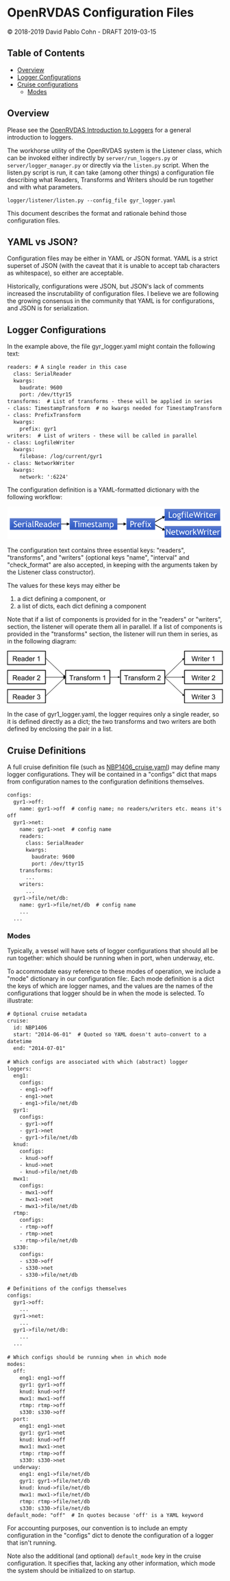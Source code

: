# OpenRVDAS Configuration Files
© 2018-2019 David Pablo Cohn - DRAFT 2019-03-15


## Table of Contents

* [Overview](#overview)
* [Logger Configurations](#logger-configurations)
* [Cruise configurations](#cruise-configurations)
  * [Modes](#modes)

## Overview

Please see the [OpenRVDAS Introduction to Loggers](intro_to_loggers.md)
for a general introduction to loggers.

The workhorse utility of the OpenRVDAS system is the Listener class,
which can be invoked either indirectly by ```server/run_loggers.py```
or ```server/logger_manager.py``` or directly via the ```listen.py```
script. When the listen.py script is run, it can take (among other
things) a configuration file describing what Readers, Transforms and
Writers should be run together and with what parameters.

```
logger/listener/listen.py --config_file gyr_logger.yaml
```
This document describes the format and rationale behind those
configuration files.

## YAML vs JSON?

Configuration files may be either in YAML or JSON format. YAML is a
strict superset of JSON (with the caveat that it is unable to accept
tab characters as whitespace), so either are acceptable.

Historically, configurations were JSON, but JSON's lack of comments
increased the inscrutability of configuration files. I believe we are
following the growing consensus in the community that YAML is for
configurations, and JSON is for serialization.

## Logger Configurations

In the example above, the file gyr\_logger.yaml might contain the
following text:

```
readers: # A single reader in this case
  class: SerialReader
  kwargs:
    baudrate: 9600
    port: /dev/ttyr15
transforms:  # List of transforms - these will be applied in series
- class: TimestampTransform  # no kwargs needed for TimestampTransform
- class: PrefixTransform
  kwargs:
    prefix: gyr1
writers:  # List of writers - these will be called in parallel
- class: LogfileWriter
  kwargs:
    filebase: /log/current/gyr1
- class: NetworkWriter
  kwargs:
    network: ':6224'
```

The configuration definition is a YAML-formatted dictionary with the
following workflow:

![Dual output configuration](images/dual_writer.png)

The configuration text contains three essential keys: "readers",
"transforms", and "writers" (optional keys "name", "interval" and
"check_format" are also accepted, in keeping with the arguments taken
by the Listener class constructor).

The values for these keys may either be

1. a dict defining a component, or
1. a list of dicts, each dict defining a component

Note that if a list of components is provided for in the "readers" or
"writers", section, the listener will operate them all in parallel. If
a list of components is provided in the "transforms" section, the
listener will run them in series, as in the following diagram:

![Generic listener data flow](images/generic_listener.png)

In the case of gyr1_logger.yaml, the logger requires only a single
reader, so it is defined directly as a dict; the two transforms and
two writers are both defined by enclosing the pair in a list.

## Cruise Definitions

A full cruise definition file (such as
[NBP1406_cruise.yaml](../test/NBP1406/NBP1406_cruise.yaml)) may define
many logger configurations. They will be contained in a "configs" dict
that maps from configuration names to the configuration definitions
themselves.

```
configs:
  gyr1->off:
    name: gyr1->off  # config name; no readers/writers etc. means it's off
  gyr1->net:
    name: gyr1->net  # config name
    readers:
      class: SerialReader
      kwargs:
        baudrate: 9600
        port: /dev/ttyr15
    transforms:
      ...
    writers:
      ...
  gyr1->file/net/db:
    name: gyr1->file/net/db  # config name
    ...
  ...
```

### Modes

Typically, a vessel will have sets of logger configurations that
should all be run together: which should be running when in port, when
underway, etc.

To accommodate easy reference to these modes of operation, we include
a "mode" dictionary in our configuration file:. Each mode
definition is a dict the keys of which are logger names, and the
values are the names of the configurations that logger should be in
when the mode is selected. To illustrate:

```
# Optional cruise metadata
cruise:
  id: NBP1406
  start: "2014-06-01"  # Quoted so YAML doesn't auto-convert to a datetime
  end: "2014-07-01"

# Which configs are associated with which (abstract) logger
loggers:
  eng1:
    configs:
    - eng1->off
    - eng1->net
    - eng1->file/net/db
  gyr1:
    configs:
    - gyr1->off
    - gyr1->net
    - gyr1->file/net/db
  knud:
    configs:
    - knud->off
    - knud->net
    - knud->file/net/db
  mwx1:
    configs:
    - mwx1->off
    - mwx1->net
    - mwx1->file/net/db
  rtmp:
    configs:
    - rtmp->off
    - rtmp->net
    - rtmp->file/net/db
  s330:
    configs:
    - s330->off
    - s330->net
    - s330->file/net/db

# Definitions of the configs themselves
configs:
  gyr1->off:
    ...
  gyr1->net:
    ...
  gyr1->file/net/db:
    ...
  ...

# Which configs should be running when in which mode
modes:
  off:
    eng1: eng1->off
    gyr1: gyr1->off
    knud: knud->off
    mwx1: mwx1->off
    rtmp: rtmp->off
    s330: s330->off
  port:
    eng1: eng1->net
    gyr1: gyr1->net
    knud: knud->off
    mwx1: mwx1->net
    rtmp: rtmp->off
    s330: s330->net
  underway:
    eng1: eng1->file/net/db
    gyr1: gyr1->file/net/db
    knud: knud->file/net/db
    mwx1: mwx1->file/net/db
    rtmp: rtmp->file/net/db
    s330: s330->file/net/db
default_mode: "off"  # In quotes because 'off' is a YAML keyword
```

For accounting purposes, our convention is to include an empty
configuration in the "configs" dict to denote the configuration of a
logger that isn't running.

Note also the additional (and optional) ```default_mode``` key
in the cruise configuration. It specifies that, lacking any other
information, which mode the system should be initialized to on startup.

